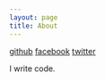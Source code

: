 ```yaml
---
layout: page
title: About
---
```


[github](https://github.com/yeonghoey)
[facebook](https://www.facebook.com/yeongho.kim.3)
[twitter](https://twitter.com/yeonghoey)

I write code.
